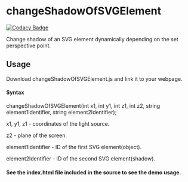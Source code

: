 # changeShadowOfSVGElement

[![Codacy Badge](https://api.codacy.com/project/badge/Grade/cbeffc458f55466582c5193ddd16c63b)](https://app.codacy.com/app/jilvin/changeShadowOfSVGElement?utm_source=github.com&utm_medium=referral&utm_content=jilvin/changeShadowOfSVGElement&utm_campaign=badger)

Change shadow of an SVG element dynamically depending on the set perspective point. 

## Usage
Download changeShadowOfSVGElement.js and link it to your webpage.

#### Syntax
changeShadowOfSVGElement(int x1, int y1, int z1, int z2, string element1Identifier, string element2Identifier);

x1, y1, z1 - coordinates of the light source.

z2 - plane of the screen.

element1Identifier - ID of the first SVG element(object).

element2Identifier - ID of the second SVG element(shadow).

#### See the index.html file included in the source to see the demo usage.
